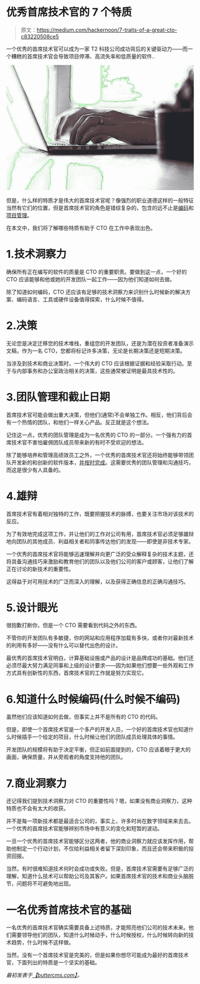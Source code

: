 # 优秀首席技术官的 7 个特质

> 原文：<https://medium.com/hackernoon/7-traits-of-a-great-cto-c83220508ce5>

一个优秀的首席技术官可以成为一家 T2 科技公司成功背后的关键驱动力——而一个糟糕的首席技术官会导致项目停滞、高流失率和低质量的软件..

![](img/1f6acf132b5c6a457162d98d18096b13.png)

但是，什么样的特质才是伟大的首席技术官呢？像强烈的职业道德这样的一般特征当然有它们的位置，但是首席技术官的角色是错综复杂的，包含的远不止是[编码](https://buttercms.com/blog/three-ctos-answer-what-is-good-code)和[项目管理](https://buttercms.com/blog/three-ctos-reveal-how-they-deal-with-deadlines)。

在本文中，我们将了解哪些特质有助于 CTO 在工作中表现出色。

# 1.技术洞察力

确保所有正在编写的软件的质量是 CTO 的重要职责。要做到这一点，一个好的 CTO 应该能够和他或她的开发团队一起工作——因为他们知道如何去做。

除了知道如何编码，CTO 还应该有足够的技术洞察力来识别什么时候新的解决方案、编码语言、工具或硬件设备值得探索，什么时候不值得。

# 2.决策

无论您是决定迁移您的技术堆栈，重组您的开发团队，还是为潜在投资者准备演示文稿，作为一名 CTO，您都将标记许多决策，无论是长期决策还是短期决策。

当涉及到技术和商业决策时，一个伟大的 CTO 应该根据证据和经验采取行动。至于与内部事务和办公室政治相关的决策，这些通常被证明是最具技术性的。

# 3.团队管理和截止日期

首席技术官可能会做出重大决策，但他们(通常)不会单独工作。相反，他们背后会有一个热情的团队，和他们一样关心产品。反正就是这个想法。

记住这一点，优秀的团队管理是成为一名优秀的 CTO 的一部分。一个强有力的首席技术官不害怕雇佣团队成员带来新的有时不受欢迎的想法。

除了能够培养和管理高绩效员工之外，一个优秀的首席技术官还将始终能够带领团队开发新的和创新的软件版本，[并按时完成](https://buttercms.com/blog/three-ctos-reveal-how-they-deal-with-deadlines)。这需要优秀的团队管理和沟通技巧，而这是很少有人具备的。

# 4.雄辩

首席技术官有着相对独特的工作，既要把握技术的脉搏，也要关注市场对该技术的反应。

为了有效地完成这项工作，并让他们的工作对公司有用，首席技术官必须足够雄辩地向团队的其他成员、利益相关者和同事传达他们的发现——即使是非技术专家。

一个优秀的首席技术官将能够迅速理解并向更广泛的受众解释复杂的技术主题，还将具备沟通技巧来激励和教育他们的团队以及他们公司的客户或顾客，让他们了解正在讨论的新技术的重要性。

这得益于对可用技术的广泛而深入的理解，以及获得正确信息的正确沟通技巧。

# 5.设计眼光

很抱歉打断你，但是一个 CTO 需要看到代码之外的东西。

不管你的开发团队有多敏捷，你的网站和应用程序加载有多快，或者你对最新技术的利用有多好——没有什么可以替代出色的设计。

最优秀的首席技术官明白，计算基础设施或产品的设计是品牌成功的基础。他们还必须尽最大努力满足同事和上级的设计要求——因为如果他们想要一些外观和工作方式具有创新性的东西，首席技术官的工作就是努力实现它。

# 6.知道什么时候编码(什么时候不编码)

虽然他们应该知道如何去做，但事实上并不是所有的 CTO 的代码。

但是，即使一个首席技术官是一个多产的开发人员，一个好的首席技术官也知道什么时候插手一个给定的项目，什么时候让他们的团队成员处理具体的事情。

开发团队的规模将有助于决定平衡，但正如前面提到的，CTO 应该着眼于更大的画面，确保质量，并从旁观者的角度支持他的团队。

# 7.商业洞察力

还记得我们提到技术洞察力对 CTO 的重要性吗？嗯，如果没有商业洞察力，这种特质也不会有太大的收获。

并不是每一项新技术都是最适合公司的，事实上，许多时尚在数字领域来来去去。一个优秀的首席技术官能够辨别市场中有意义的变化和短暂的波动。

一旦一个优秀的首席技术官能够区分这两者，他的商业洞察力就应该发挥作用，帮助他制定一个行动计划，不仅给利益相关者留下深刻印象，而且还会带来积极的投资回报。

当然，有时很难知道技术何时会成功或失败。但是，首席技术官需要有足够广泛的理解，知道什么技术可以帮助公司及其客户。如果首席技术官的技术和商业头脑脱节，问题将不可避免地出现。

# 一名优秀首席技术官的基础

一名优秀的首席技术官确实需要具备上述特质，才能照亮他们公司的技术未来。他们需要领导他们的团队，知道什么时候动手，什么时候授权，什么时候转向新的技术趋势，什么时候不这样做。

当然，没有一个首席技术官是完美的，但是如果你想尽可能成为最好的首席技术官，下面列出的特质是一个坚实的基础。

*最初发表于*[*【buttercms.com】*](https://buttercms.com/blog/7-traits-of-a-great-cto)*。*